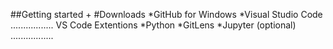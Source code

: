 ##Getting started
+
#Downloads 
*GitHub for Windows
*Visual Studio Code
.................
VS Code Extentions
*Python
*GitLens
*Jupyter (optional)
.................

